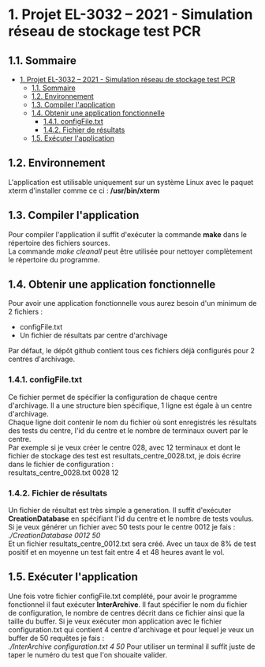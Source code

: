 # 1. Projet EL-3032 – 2021 - Simulation réseau de stockage test PCR

## 1.1. Sommaire

- [1. Projet EL-3032 – 2021 - Simulation réseau de stockage test PCR](#1-projet-el-3032--2021---simulation-réseau-de-stockage-test-pcr)
  - [1.1. Sommaire](#11-sommaire)
  - [1.2. Environnement](#12-environnement)
  - [1.3. Compiler l'application](#13-compiler-lapplication)
  - [1.4. Obtenir une application fonctionnelle](#14-obtenir-une-application-fonctionnelle)
    - [1.4.1. configFile.txt](#141-configfiletxt)
    - [1.4.2. Fichier de résultats](#142-fichier-de-résultats)
  - [1.5. Exécuter l'application](#15-exécuter-lapplication)

## 1.2. Environnement

L'application est utilisable uniquement sur un système Linux avec le paquet xterm d'installer comme ce ci : **/usr/bin/xterm**  

## 1.3. Compiler l'application
 
Pour compiler l'application il suffit d'exécuter la commande **make** dans le répertoire des fichiers sources.  
La commande *make cleanall* peut être utilisée pour nettoyer complètement le répertoire du programme.  

## 1.4. Obtenir une application fonctionnelle

Pour avoir une application fonctionnelle vous aurez besoin d'un minimum de 2 fichiers :  

- configFile.txt
- Un fichier de résultats par centre d'archivage  

Par défaut, le dépôt github contient tous ces fichiers déjà configurés pour 2 centres d'archivage.

### 1.4.1. configFile.txt

Ce fichier permet de spécifier la configuration de chaque centre d'archivage. Il a une structure bien spécifique, 1 ligne est égale à un centre d'archivage.  
Chaque ligne doit contenir le nom du fichier où sont enregistrés les résultats des tests du centre, l'id du centre et le nombre de terminaux ouvert par le centre.  
Par exemple si je veux créer le centre 028, avec 12 terminaux et dont le fichier de stockage des test est resultats_centre_0028.txt, je dois écrire dans le fichier de configuration :  
resultats_centre_0028.txt 0028 12  

### 1.4.2. Fichier de résultats

Un fichier de résultat est très simple a generation. Il suffit d'exécuter **CreationDatabase** en spécifiant l'id du centre et le nombre de tests voulus.  Si je veux générer un fichier avec 50 tests pour le centre 0012 je fais :  
*./CreationDatabase 0012 50*  
Et un fichier resultats_centre_0012.txt sera créé. Avec un taux de 8% de test positif et en moyenne un test fait entre 4 et 48 heures avant le vol.  

## 1.5. Exécuter l'application

Une fois votre fichier configFile.txt complété, pour avoir le programme fonctionnel il faut exécuter **InterArchive**. Il faut spécifier le nom du fichier de configuration, le nombre de centres décrit dans ce fichier ainsi que la taille du buffer. Si je veux exécuter mon application avec le fichier configuration.txt qui contient 4 centre d'archivage et pour lequel je veux un buffer de 50 requêtes je fais :  
*./InterArchive configuration.txt 4 50*
Pour utiliser un terminal il suffit juste de taper le numéro du test que l'on shouaite valider.
